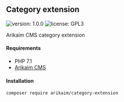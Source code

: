 ## Category extension
![version: 1.0.0](https://img.shields.io/github/release/arikaim/category-extension.svg)
![license: GPL3](https://img.shields.io/badge/License-GPLv3-blue.svg)



Arikaim CMS category extension



#### Requirements 
  * PHP 7.1
  * [Arikaim CMS](https://github.com/arikaim/arikaim)



#### Installation
```sh
composer require arikaim/category-extension
```